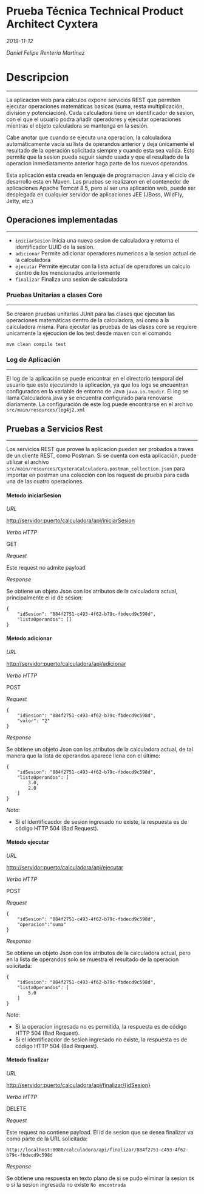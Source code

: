 # Prueba Técnica Technical Product Architect Cyxtera
*2019-11-12*

*Daniel Felipe Renteria Martinez*

# Descripcion
---
La aplicacion web para calculos expone servicios REST que permiten ejecutar operaciones matemáticas basicas (suma, resta multiplicación, división y potenciación). Cada calculadora tiene un identificador de sesion, con el que el usuario podra añadir operadores y ejecutar operaciones mientras el objeto calculadora se mantenga en la sesión.

Cabe anotar que cuando se ejecuta una operacion, la calculadora automáticamente vacía su lista de operandos anterior y deja únicamente el resultado de la operación solicitada siempre y cuando esta sea valida. Esto permite que la sesion pueda seguir siendo usada y que el resultado de la operacion inmediatamente anterior haga parte de los nuevos operandos.

Esta aplicación esta creada en lenguaje de programacion Java y el ciclo de desarrollo esta en Maven. Las pruebas se realizaron en el contenedor de aplicaciones Apache Tomcat 8.5, pero al ser una aplicación web, puede ser desplegada en cualquier servidor de aplicaciones JEE (JBoss, WildFly, Jetty, etc.)

## Operaciones implementadas
---
* `iniciarSesion` Inicia una nueva sesion de calculadora y retorna el identificador UUID de la sesion.
* `adicionar` Permite adicionar operadores numericos a la sesion actual de la calculadora
* `ejecutar` Permite ejecutar con la lista actual de operadores un calculo dentro de los mencionados anteriormente
* `finalizar` Finaliza una sesion de calculadora

### Pruebas Unitarias a clases Core
---
Se crearon pruebas unitarias JUnit para las clases que ejecutan las operaciones matemáticas dentro de la calculadora, así como a la calculadora misma. Para ejecutar las pruebas de las clases core se requiere unicamente la ejecucion de los test desde maven con el comando

	mvn clean compile test
 	
### Log de Aplicación
---
El log de la aplicación se puede encontrar en el directorio temporal del usuario que este ejecutando la aplicación, ya que los logs se encuentran configurados en la variable de entorno de Java `java.io.tmpdir`. El log se llama Calculadora.java y se encuentra configurado para renovarse diariamente. La configuración de este log puede encontrarse en el archivo `src/main/resources/log4j2.xml`

## Pruebas a Servicios Rest
---
Los servicios REST que provee la aplicacion pueden ser probados a traves de un cliente REST, como Postman. Si se cuenta con esta aplicación, puede utilizar el archivo `src/main/resources/CyxteraCalculadora.postman_collection.json` para importar en postman una colección con los request de prueba para cada una de las cuatro operaciones.

#### Metodo iniciarSesion

*URL*

<http://servidor:puerto/calculadora/api/iniciarSesion>

*Verbo HTTP*

GET

*Request*

Este request no admite payload

*Response*

Se obtiene un objeto Json con los atributos de la calculadora actual, principalmente el id de sesion:

    {
	    "idSesion": "884f2751-c493-4f62-b79c-fbdecd9c598d",
	    "listaOperandos": []
	}

#### Metodo adicionar

*URL*

<http://servidor:puerto/calculadora/api/adicionar>

*Verbo HTTP*

POST

*Request*

    {
    	"idSesion": "884f2751-c493-4f62-b79c-fbdecd9c598d",
    	"valor": "2"
    }

*Response*

Se obtiene un objeto Json con los atributos de la calculadora actual, de tal manera que la lista de operandos aparece llena con el último:

	{
	    "idSesion": "884f2751-c493-4f62-b79c-fbdecd9c598d",
	    "listaOperandos": [
	        3.0,
	        2.0
	    ]
	}

*Nota*: 
- Si el identificacdor de sesion ingresado no existe, la respuesta es de código HTTP 504 (Bad Request).

#### Metodo ejecutar

*URL*

<http://servidor:puerto/calculadora/api/ejecutar>

*Verbo HTTP*

POST

*Request*

    {
    	"idSesion": "884f2751-c493-4f62-b79c-fbdecd9c598d",
    	"operacion":"suma"
    }

*Response*

Se obtiene un objeto Json con los atributos de la calculadora actual, pero en la lista de operandos solo se muestra el resultado de la operacion solicitada:

	{
	    "idSesion": "884f2751-c493-4f62-b79c-fbdecd9c598d",
	    "listaOperandos": [
	        5.0
	    ]
	}

*Nota*: 
- Si la operacion ingresada no es permitida, la respuesta es de código HTTP 504 (Bad Request).
- Si el identificacdor de sesion ingresado no existe, la respuesta es de código HTTP 504 (Bad Request).

#### Metodo finalizar

*URL*

<http://servidor:puerto/calculadora/api/finalizar/{idSesion}>

*Verbo HTTP*

DELETE

*Request*

Este request no contiene payload. El id de sesion que se desea finalizar va como parte de la URL solicitada:

	http://localhost:8080/calculadora/api/finalizar/884f2751-c493-4f62-b79c-fbdecd9c598d

*Response*

Se obtiene una respuesta en texto plano de si se pudo eliminar la sesion `OK` o si la sesion ingresada no existe `No encontrada`